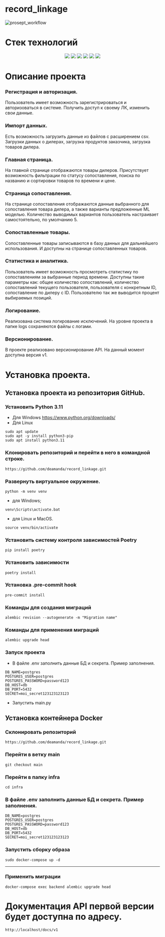 # record_linkage
![prosept_workflow](https://github.com/deamanda/record_linkage/actions/workflows/prosept_workflows.yml/badge.svg?event=push)

# Стек технологий
<div id="badges" align="center">
  <img src="https://img.shields.io/badge/Python%203.11-FFD43B?style=for-the-badge&logo=python&logoColor=blue"/>
  <img src="https://img.shields.io/badge/FastAPI%20-white?style=for-the-badge&logo=fastapi&"/>
  <img src="https://img.shields.io/badge/PostgreSQL-316192?style=for-the-badge&logo=postgresql&logoColor=white"/>
  <img src="https://img.shields.io/badge/Docker-2CA5E0?style=for-the-badge&logo=docker&logoColor=white"/>
  <img src="https://img.shields.io/badge/Nginx-009639?style=for-the-badge&logo=nginx&logoColor=white"/>
  <img src="https://img.shields.io/badge/GitHub-100000?style=for-the-badge&logo=github&logoColor=white"/>
</div>

# Описание проекта

### Регистрация и авторизация.
Пользователь имеет возможность зарегистрироваться и авторизоваться в системе. Получить доступ к своему ЛК,
изменить свои данные.

### Импорт данных.
Есть возможность загрузить данные из файлов с расширением csv. Загрузки данных о дилерах, загрузка продуктов заказчика,
загрузка товаров дилера.

### Главная страница.
На главной странице отображаются товары дилеров. Присутствует возможность фильтрации по статусу сопоставления, 
поиска по названию и сортировки товаров по времени и цене.

### Страница сопоставления.
На странице сопоставления отображаются данные выбранного для сопоставления товара дилера, а также варианты предложенные
ML моделью. Количество выводимых вариантов пользователь настраивает самостоятельно, по умолчанию 5.

### Сопоставленные товары.
Сопоставленные товары записываются в базу данных для дальнейшего использования. И доступны на странице сопоставленных товаров.

### Статистика и аналитика. 
Пользователь имеет возможность просмотреть статистику по сопоставлениям за выбранные период времени. Доступны такие параметры как:
общее количество сопоставлений, количество сопоставлений текущего пользователя, пользователя с конкретным ID, сопоставление
по дилеру с ID. Пользователю так же выводится процент выбираемых позиций.

### Логирование.
Реализована система логирование исключений. На уровне проекта в папке logs сохраняются файлы с логами.

### Версионирование.
В проекте реализовано версионирование API. На данный момент доступна версия v1.

# Установка проекта.

## Установка проекта из репозитория  GitHub.
### Установить Python 3.11
- Для Windows https://www.python.org/downloads/
- Для Linux 
```
sudo apt update
sudo apt -y install python3-pip
sudo apt install python3.11
``` 
### Клонировать репозиторий и перейти в него в командной строке.
```
https://github.com/deamanda/record_linkage.git
``` 
###  Развернуть виртуальное окружение.
```
python -m venv venv

``` 
 - для Windows;
```
venv\Scripts\activate.bat
``` 
 - для Linux и MacOS.
``` 
source venv/bin/activate

``` 
### Установить систему контроля зависимостей Poetry
```
pip install poetry
``` 
### Установить зависимости
```
poetry install
``` 
### Установка .pre-commit hook
```
pre-commit install
``` 
### Команды для создания миграций
```
alembic revision --autogenerate -m "Migration name"
``` 
### Команды для применения миграций
```
alembic upgrade head
```
### Запуск проекта
- В файле .env заполнить данные БД и секрета. Пример заполнения.
```
DB_NAME=postgres
POSTGRES_USER=postgres
POSTGRES_PASSWORD=password123
DB_HOST=db
DB_PORT=5432
SECRET=moi_secret123123123123
``` 
- Запустить main.py

## Установка контейнера Docker
### Склонировать репозиторий
```
https://github.com/deamanda/record_linkage.git
``` 
### Перейти в ветку main
```
git checkout main
``` 
### Перейти в папку infra
```
cd infra
``` 
### В файле .env заполнить данные БД и секрета. Пример заполнения.
```
DB_NAME=postgres
POSTGRES_USER=postgres
POSTGRES_PASSWORD=password123
DB_HOST=db
DB_PORT=5432
SECRET=moi_secret123123123123
``` 
### Запустить сборку образа
```
sudo docker-compose up -d
``` 

---

### Применить миграции
```
docker-compose exec backend alembic upgrade head
``` 
# Документация API первой версии будет доступна по адресу.
```
http://localhost/docs/v1
``` 
